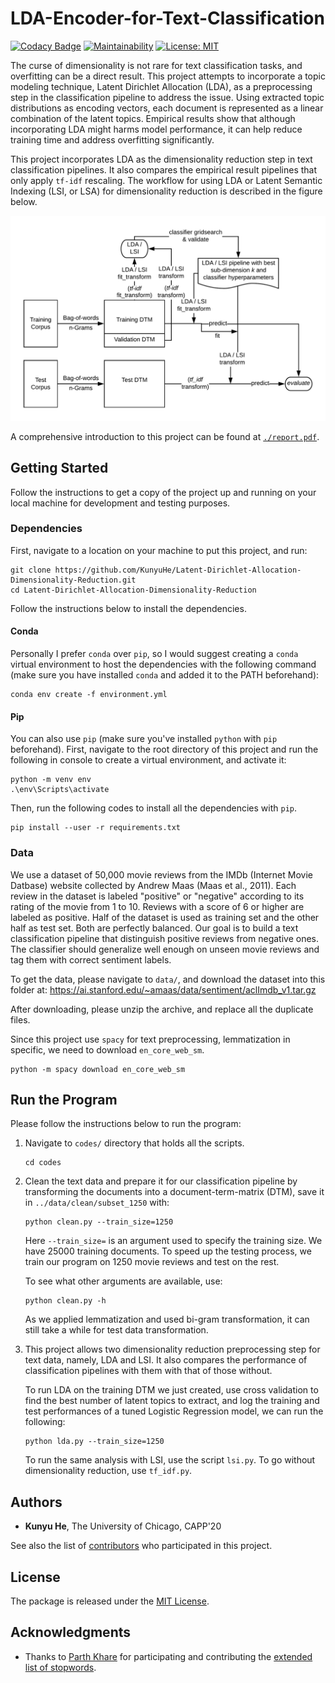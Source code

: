 # LDA-Encoder-for-Text-Classification

[![Codacy Badge](https://api.codacy.com/project/badge/Grade/a2d2212571734d388841588f491e0c12)](https://www.codacy.com/manual/kunyuhe/Dimensionality-Reduction-for-Text-Classification-with-LDA?utm_source=github.com&amp;utm_medium=referral&amp;utm_content=KunyuHe/Dimensionality-Reduction-for-Text-Classification-with-LDA&amp;utm_campaign=Badge_Grade)
[![Maintainability](https://api.codeclimate.com/v1/badges/18fd35444b737d717434/maintainability)](https://codeclimate.com/github/KunyuHe/Dimensionality-Reduction-for-Text-Classification-with-LDA/maintainability)
[![License: MIT](https://img.shields.io/badge/License-MIT-yellow.svg)](https://opensource.org/licenses/MIT)

The curse of dimensionality is not rare for text classification tasks, and overfitting can be a direct result. This project attempts to incorporate a topic modeling technique, Latent Dirichlet Allocation (LDA), as a preprocessing step in the classification pipeline to address the issue. Using extracted topic distributions as encoding vectors, each document is represented as a linear combination of the latent topics. Empirical results show that although incorporating LDA might harms model performance, it can help reduce training time and address overfitting significantly.

This project incorporates LDA as the dimensionality reduction step in text classification pipelines. It also compares the empirical result pipelines that only apply `tf-idf` rescaling. The workflow for using LDA or Latent Semantic Indexing (LSI, or LSA) for dimensionality reduction is described in the figure below.

![](./report/LDA_clf_workflow.png)

A comprehensive introduction to this project can be found at [`./report.pdf`](https://github.com/KunyuHe/Dimensionality-Reduction-for-Text-Classification-with-LDA/blob/master/report.pdf).



## Getting Started

Follow the instructions to get a copy of the project up and running on your local machine for development and testing purposes.

### Dependencies

First, navigate to a location on your machine to put this project, and run:

```
git clone https://github.com/KunyuHe/Latent-Dirichlet-Allocation-Dimensionality-Reduction.git
cd Latent-Dirichlet-Allocation-Dimensionality-Reduction
```

Follow the instructions below to install the dependencies.

#### Conda

Personally I prefer `conda` over `pip`, so I would suggest creating a `conda` virtual environment to host the dependencies with the following command (make sure you have installed `conda` and added it to the PATH beforehand):

```console
conda env create -f environment.yml
```

#### Pip

You can also use `pip` (make sure you've installed `python` with `pip` beforehand). First, navigate to the root directory of this project and run the following in console to create a virtual environment, and activate it:

```
python -m venv env
.\env\Scripts\activate
```

Then, run the following codes to install all the dependencies with `pip`.

```
pip install --user -r requirements.txt
```

### Data

We use a dataset of 50,000 movie reviews from the IMDb (Internet Movie Datbase) website collected
by Andrew Maas (Maas et al., 2011). Each review in the dataset is labeled "positive" or "negative"
according to its rating of the movie from 1 to 10. Reviews with a score of 6 or higher are labeled as
positive. Half of the dataset is used as training set and the other half as test set. Both are perfectly
balanced. Our goal is to build a text classification pipeline that distinguish positive reviews from
negative ones. The classifier should generalize well enough on unseen movie reviews and tag them
with correct sentiment labels.

To get the data, please navigate to `data/`, and download the dataset into this folder at: https://ai.stanford.edu/~amaas/data/sentiment/aclImdb_v1.tar.gz 

After downloading, please unzip the archive, and replace all the duplicate files.

Since this project use `spacy` for text preprocessing, lemmatization in specific, we need to download `en_core_web_sm`.

```
python -m spacy download en_core_web_sm
```

## Run the Program

Please follow the instructions below to run the program:

1. Navigate to `codes/` directory that holds all the scripts.

   ```
   cd codes
   ```

   

2. Clean the text data and prepare it for our classification pipeline by transforming the documents into a document-term-matrix (DTM), save it in `../data/clean/subset_1250` with:

   ```
   python clean.py --train_size=1250
   ```

   Here `--train_size=` is an argument used to specify the training size. We have 25000 training documents. To speed up the testing process, we train our program on 1250 movie reviews and test on the rest.

   To see what other arguments are available, use:

    ```
   python clean.py -h
    ```

   As we applied lemmatization and used bi-gram transformation, it can still take a while for test data transformation.

   

3. This project allows two dimensionality reduction preprocessing step for text data, namely, LDA and LSI. It also compares the performance of classification pipelines with them with that of those without.

   To run LDA on the training DTM we just created, use cross validation to find the best number of latent topics to extract, and log the training and test performances of a tuned Logistic Regression model, we can run the following: 

   ```
   python lda.py --train_size=1250
   ```

   To run the same analysis with LSI, use the script `lsi.py`. To go without dimensionality reduction, use `tf_idf.py`.



## Authors

- **Kunyu He**, The University of Chicago, CAPP'20

See also the list of [contributors](https://github.com/KunyuHe/Dimensionality-Reduction-for-Text-Classification-with-LDA/contributors) who participated in this project.



## License

The package is released under the [MIT License](LICENSE).



## Acknowledgments

- Thanks to [Parth Khare](https://github.com/parthkhare) for participating and contributing the [extended list of stopwords](https://github.com/KunyuHe/Dimensionality-Reduction-for-Text-Classification-with-LDA/blob/master/data/extended_stopwords.txt).
